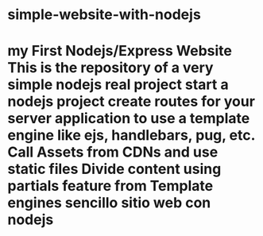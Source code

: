 # simple-website-with-nodejs
# my First Nodejs/Express Website This is the repository of a very simple nodejs real project   start a nodejs project  create routes for your server application  to use a template engine like ejs, handlebars, pug, etc. Call Assets from CDNs and use static files  Divide content using partials feature from Template engines sencillo sitio web con nodejs
